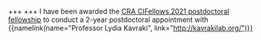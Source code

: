 +++
+++
I have been awarded the [CRA CIFellows 2021 postdoctoral fellowship](https://cifellows2021.org/2021-class/) to conduct a 2-year postdoctoral appointment with {{namelink(name="Professor Lydia Kavraki", link="http://kavrakilab.org/")}}
